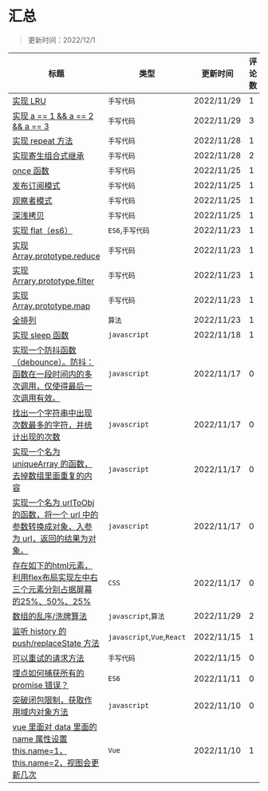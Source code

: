 # 汇总

> 更新时间：2022/12/1

|标题|类型|更新时间|评论数|
|---|---|---|---|
|[实现 LRU](https://github.com/mortal-cultivation-biography/daydayup/issues/26)|`手写代码`|2022/11/29|1|
|[实现 a == 1 && a == 2 && a == 3](https://github.com/mortal-cultivation-biography/daydayup/issues/25)|`手写代码`|2022/11/29|3|
|[实现 repeat 方法](https://github.com/mortal-cultivation-biography/daydayup/issues/24)|`手写代码`|2022/11/28|1|
|[实现寄生组合式继承](https://github.com/mortal-cultivation-biography/daydayup/issues/23)|`手写代码`|2022/11/28|2|
|[once 函数](https://github.com/mortal-cultivation-biography/daydayup/issues/22)|`手写代码`|2022/11/25|1|
|[发布订阅模式](https://github.com/mortal-cultivation-biography/daydayup/issues/21)|`手写代码`|2022/11/25|1|
|[观察者模式](https://github.com/mortal-cultivation-biography/daydayup/issues/20)|`手写代码`|2022/11/25|1|
|[深浅拷贝](https://github.com/mortal-cultivation-biography/daydayup/issues/19)|`手写代码`|2022/11/25|1|
|[实现 flat（es6）](https://github.com/mortal-cultivation-biography/daydayup/issues/18)|`ES6`,`手写代码`|2022/11/23|1|
|[实现 Array.prototype.reduce](https://github.com/mortal-cultivation-biography/daydayup/issues/17)|`手写代码`|2022/11/23|1|
|[实现 Arrary.prototype.filter](https://github.com/mortal-cultivation-biography/daydayup/issues/16)|`手写代码`|2022/11/23|1|
|[实现 Array.prototype.map](https://github.com/mortal-cultivation-biography/daydayup/issues/15)|`手写代码`|2022/11/23|1|
|[全排列](https://github.com/mortal-cultivation-biography/daydayup/issues/14)|`算法`|2022/11/23|1|
|[实现 sleep 函数](https://github.com/mortal-cultivation-biography/daydayup/issues/13)|`javascript`|2022/11/18|1|
|[实现一个防抖函数（debounce）。防抖：函数在一段时间内的多次调用，仅使得最后一次调用有效。](https://github.com/mortal-cultivation-biography/daydayup/issues/12)|`javascript`|2022/11/17|0|
|[ 找出一个字符串中出现次数最多的字符，并统计出现的次数](https://github.com/mortal-cultivation-biography/daydayup/issues/11)|`javascript`|2022/11/17|0|
|[实现一个名为 uniqueArray 的函数，去掉数组里面重复的内容](https://github.com/mortal-cultivation-biography/daydayup/issues/10)|`javascript`|2022/11/17|0|
|[实现一个名为 urlToObj 的函数，将一个 url 中的参数转换成对象，入参为 url，返回的结果为对象。](https://github.com/mortal-cultivation-biography/daydayup/issues/9)|`javascript`|2022/11/17|0|
|[存在如下的html元素，利用flex布局实现左中右三个元素分别占据屏幕的25%、50%、25%](https://github.com/mortal-cultivation-biography/daydayup/issues/8)|`CSS`|2022/11/17|0|
|[数组的乱序/洗牌算法](https://github.com/mortal-cultivation-biography/daydayup/issues/7)|`javascript`,`算法`|2022/11/29|2|
|[监听 history 的 push/replaceState 方法](https://github.com/mortal-cultivation-biography/daydayup/issues/6)|`javascript`,`Vue`,`React`|2022/11/15|1|
|[可以重试的请求方法](https://github.com/mortal-cultivation-biography/daydayup/issues/5)|`手写代码`|2022/11/15|0|
|[埋点如何捕获所有的 promise 错误？](https://github.com/mortal-cultivation-biography/daydayup/issues/4)|`ES6`|2022/11/11|0|
|[突破闭包限制，获取作用域内对象方法](https://github.com/mortal-cultivation-biography/daydayup/issues/3)|`javascript`|2022/11/10|0|
|[vue 里面对 data 里面的 name 属性设置 this.name=1，this.name=2，视图会更新几次](https://github.com/mortal-cultivation-biography/daydayup/issues/2)|`Vue`|2022/11/10|1|
  